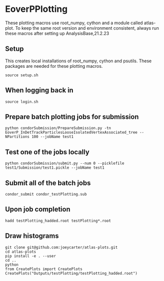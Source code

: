 # EoverPPlotting

These plotting macros use root_numpy, cython and a module called atlas-plot. To keep the same root version and environment consistent, always run these macros after setting up AnalysisBase,21.2.23

## Setup
This creates local installations of root_numpy, cython and psutils. These packages are needed for these plotting macros.
```
source setup.sh
```

## When logging back in
```
source login.sh
```

## Prepare batch plotting jobs for submission
```
python condorSubmission/PrepareSubmission.py -tn EoverP_InDetTrackParticlesLooseIsolatedVertexAssociated_tree --NPartitions 100 --jobName test1
```

## Test one of the jobs locally
```
python condorSubmission/submit.py --num 0 --picklefile test1/Submission/test1.pickle --jobName test1
```

## Submit all of the batch jobs
```
condor_submit condor_testPlotting.sub
```

## Upon job completion
```
hadd testPlotting_hadded.root testPlotting*.root
```

## Draw histograms
```
git clone git@github.com:joeycarter/atlas-plots.git
cd atlas-plots
pip install -e . --user
cd ..
python
from CreatePlots import CreatePlots
CreatePlots("Outputs/testPlotting/testPlotting_hadded.root")
```
